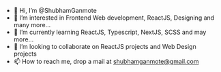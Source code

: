 - 👋 Hi, I’m @ShubhamGanmote
- 👀 I’m interested in Frontend Web development, ReactJS, Designing and many more...
- 🌱 I’m currently learning ReactJS, Typescript, NextJS, SCSS and may more...
- 💞️ I’m looking to collaborate on ReactJS projects and Web Design projects
- 📫 How to reach me, drop a mail at shubhamganmote@gmail.com

<!---
ShubhamGanmote/ShubhamGanmote is a ✨ special ✨ repository because its `README.md` (this file) appears on your GitHub profile.
You can click the Preview link to take a look at your changes.
--->
